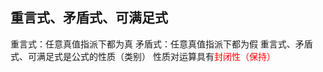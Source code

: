 ## 重言式、矛盾式、可满足式
重言式：任意真值指派下都为真
矛盾式：任意真值指派下都为假
重言式、矛盾式、可满足式是公式的性质（类别）
性质对运算具有<span style ="color: red">封闭性（保持）</span>



